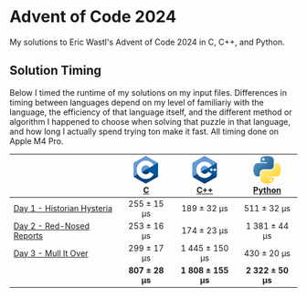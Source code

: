 # Advent of Code 2024

My solutions to Eric Wastl's Advent of Code 2024 in C, C++, and Python.

## Solution Timing

Below I timed the runtime of my solutions on my input files. Differences in timing between languages depend on my level of familiariy with the language, the efficiency of that language itself, and the different method or algorithm I happened to choose when solving that puzzle in that language, and how long I actually spend trying ton make it fast. All timing done on Apple M4 Pro.

|                                                                   | [![C](aoc24c/c.png)](/aoc24c/)<br>[C](/aoc24c/) | [![C](aoc24cpp/cpp.png)](/aoc24cpp/)<br>[C++](/aoc24cpp/) | [![Python](aoc24py/py.png)](/aoc24py/)<br>[Python](/aoc24py/) |
|:------------------------------------------------------------------|:-----------------------------------------------:|:---------------------------------------------------------:|:-------------------------------------------------------------:|
| [Day 1 - Historian Hysteria](https://adventofcode.com/2024/day/1) |     255 ±  15 μs                                |     189 ±  32 μs                                          |     511 ±  32 μs                                              |
| [Day 2 - Red-Nosed Reports](https://adventofcode.com/2024/day/2)  |     253 ±  16 μs                                |     174 ±  23 μs                                          |   1 381 ±  44 μs                                              |
| [Day 3 - Mull It Over](https://adventofcode.com/2024/day/3)       |     299 ±  17 μs                                |   1 445 ± 150 μs                                          |     430 ±  20 μs                                              |
|                                                                   |   **807 ±  28 μs**                              | **1 808 ± 155 μs**                                        | **2 322 ±  50 μs**                                            |
